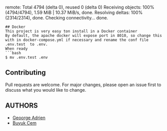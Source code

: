 remote: Total 4794 (delta 0), reused 0 (delta 0)
Receiving objects: 100% (4794/4794), 1.59 MiB | 10.37 MiB/s, done.
Resolving deltas: 100% (2314/2314), done.
Checking connectivity... done.

```
## Docker
This project is very easy ton install in a Docker container
By default, the apache docker will expose port in 8010, so change this with in docker-compose.yml if necessary and rename the conf file .env.test  to .env.
When ready
```bash
$ mv .env.test .env
```
## Contributing
Pull requests are welcome. For major changes, please open an issue first to discuss what you would like to change.

## AUTHORS
* [Geoorge Adrien](https://github.com/AdrienGeaoorge)
* [Buyuk Cem](https://github.com/BuyukCem)

